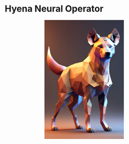 # Hyena Neural Operator
<p align="center" width="100%" height="100%">
    <img width="50%" height="50%" src="./images/hyena lowpoly(1).jpg">
</p>
